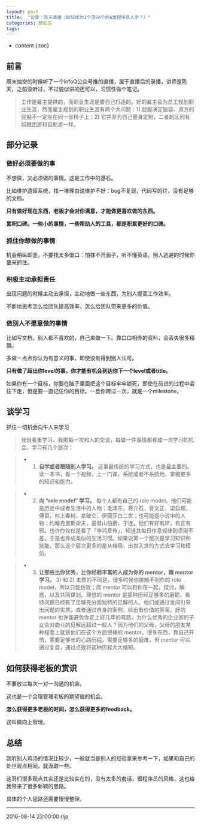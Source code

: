 ```yaml
---
layout: post
title:  "记录：陈天直播（如何成为1个顶50个的A类程序员人才？）"
categories: 颜如玉
tags:
---
```


* content
{:toc}


## 前言

周末抽空的时候听了一个infoQ公众号推的直播，属于直播后的录播，讲师是陈天，之前没听过，不过貌似讲的还可以，习惯性做个笔记。

> 工作是雇主提供的，而职业生涯是要自己打造的。好的雇主会为员工规划职业生涯，然而雇主规划的职业生涯有两个大问题：1) 屁股决定脑袋，双方的屁股不一定坐在同一张椅子上；2) 它并非为自己量身定制，二者的区别有如跟团游和自助游一样。




## 部分记录

### **做好必须要做的事**


不想做，又必须做的事情。这是工作中的基石。

比如维护遗留系统，找一堆理由说维护不好：bug不复现，代码写的烂，没有足够的文档。

**只有做好现在东西，老板才会对你满意，才能做更喜欢做的东西。**

**累积口碑。一些小的事情，一些帮助人的工具，都是积累更好的口碑。**

### **抓住你想做的事情**

机会稍纵即逝，不要找太多借口：怕抹不开面子，听不懂英语。别人逃避的时候你要来抓住。

### **积极主动承担责任**

出现问题的时候主动去承担，主动地做一些东西，为别人提高工作效率。

不断地思考怎么给团队提高效率，怎么给团队带来更多的价值。

### **做别人不愿意做的事情**

比如写文档，别人都不喜欢的，自己来做一下。靠口口相传的资料，会丢失很多精髓。

多做一点点你认为有意义的事，即使没有得到别人认可。

**只有做了超出你level的事，你才能有机会到达你下一个level或者title。**


如果你有一个目标，你要在脑子里面把这个目标牢牢锁死，即使在前进的过程中会往下走，但是要一直记住你的目标。一旦你跨过一次，就是一个milestone。


## 谈学习

抓住一切机会向牛人来学习


> 我很看重学习，我把每一次和人的交谈，每做一件事情都看成一次学习的机会。学习有几个层次：

> - 1) **自学或者跟随别人学习。** 这事最传统的学习方式，也是最主要的。读一本书，看一个视频，上一门课，系统或者不系统地，掌握更多的知识和能力。

> - 2) **向 “role model” 学习。** 每个人都有自己的 role model。他们可能是历史中或者生活中的人物：毛泽东，蒋介石，曾文正，梁启超，傅雷，村上春树，拿破仑，伊丽莎白二世；也可能是小说中的人物：约翰克里斯朵夫，基督山伯爵，于连。他们有好有坏，有正有邪。也许你仅仅是看了「李鸿章传」，知道其每日作息规律到须臾不差，于是也养成类似的生活习惯。如果说第一个层次是学习知识和技能，那么这个层次更多的是从格局，出世入世的方式去学习和模仿。

> - 3) **让那些比你优秀，比你经验丰富的人成为你的 mentor，跟 mentor 学习。** 3) 和 2) 本质的不同是，很多时候你接触不到你的 role model，所以只能仿效；而 mentor 可以和你在一起，探讨，解惑，以及共同谋划。理想的 mentor 是那种历经足够多的磨砺，看待问题已经有了足够充分而独特的见解的人。他们或通过发问引导出问题的实质，或者通过自身的案例，给出有价值的答案。好的 mentor 也许能避免你走上好几年的弯路。为什么优秀的企业家的子女会对商业的见解远超过一般人？因为他们的父母，父母的朋友某种程度上就是他们在这个方面很棒的 mentor。很多东西，靠自己开悟，需要足够长的心路历程，需要足够多的磨难，但 mentor 可以通过复盘，通过点拨将这种历程大大缩短。


## 如何获得老板的赏识


不要放过每次一对一沟通的机会。

这也是一个合理管理老板的期望值的机会。

**怎么获得更多老板的时间，怎么获得更多的feedback。**

这叫做向上管理。

## 总结

我听别人鸡汤的情况比较少，一般就当是别人的经验拿来参考一下，如果和自己的处世观点相同，就汲取一些。

这哥们很多观点其实还是比较实在的，没有太多的套话，很程序员的风格，这也给我带来了很多新颖的思路。

具体的个人思路还需要慢慢整理。

***
2016-08-14 23:00:00 rljp
